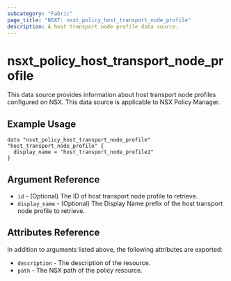 ```yaml
---
subcategory: "Fabric"
page_title: "NSXT: nsxt_policy_host_transport_node_profile"
description: A host transport node profile data source.
---
```


# nsxt_policy_host_transport_node_profile

This data source provides information about host transport node profiles configured on NSX.
This data source is applicable to NSX Policy Manager.

## Example Usage

```hcl
data "nsxt_policy_host_transport_node_profile" "host_transport_node_profile" {
  display_name = "host_transport_node_profile1"
}
```

## Argument Reference

* `id` - (Optional) The ID of host transport node profile to retrieve.
* `display_name` - (Optional) The Display Name prefix of the host transport node profile to retrieve.

## Attributes Reference

In addition to arguments listed above, the following attributes are exported:

* `description` - The description of the resource.
* `path` - The NSX path of the policy resource.
